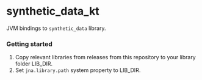 # synthetic_data_kt

JVM bindings to `synthetic_data` library.

### Getting started

1. Copy relevant libraries from releases from this repository to your library folder LIB_DIR.
2. Set `jna.library.path` system property to LIB_DIR.
